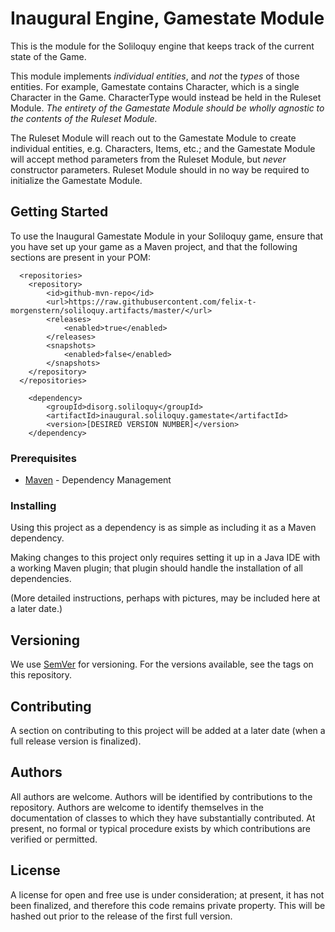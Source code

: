 # Inaugural Engine, Gamestate Module

This is the module for the Soliloquy engine that keeps track of the current state of the Game.

This module implements *individual entities*, and *not* the *types* of those entities. For example, Gamestate contains Character, which is a single Character in the Game. CharacterType would instead be held in the Ruleset Module. *The entirety of the Gamestate Module should be wholly agnostic to the contents of the Ruleset Module.*

The Ruleset Module will reach out to the Gamestate Module to create individual entities, e.g. Characters, Items, etc.; and the Gamestate Module will accept method parameters from the Ruleset Module, but *never* constructor parameters. Ruleset Module should in no way be required to initialize the Gamestate Module.

## Getting Started

To use the Inaugural Gamestate Module in your Soliloquy game, ensure that you have set up your game as a Maven project, and that the following sections are present in your POM:

```
  <repositories>
    <repository>
        <id>github-mvn-repo</id>
        <url>https://raw.githubusercontent.com/felix-t-morgenstern/soliloquy.artifacts/master/</url>
        <releases>
            <enabled>true</enabled>
        </releases>
        <snapshots>
            <enabled>false</enabled>
        </snapshots>
    </repository>
  </repositories>
```

```
    <dependency>
    	<groupId>disorg.soliloquy</groupId>
    	<artifactId>inaugural.soliloquy.gamestate</artifactId>
    	<version>[DESIRED VERSION NUMBER]</version>
    </dependency>
```

### Prerequisites

* [Maven](https://maven.apache.org/) - Dependency Management

### Installing

Using this project as a dependency is as simple as including it as a Maven dependency.

Making changes to this project only requires setting it up in a Java IDE with a working Maven plugin; that plugin should handle the installation of all dependencies.

(More detailed instructions, perhaps with pictures, may be included here at a later date.)

## Versioning

We use [SemVer](http://semver.org/) for versioning. For the versions available, see the tags on this repository.

## Contributing

A section on contributing to this project will be added at a later date (when a full release version is finalized).

## Authors

All authors are welcome. Authors will be identified by contributions to the repository. Authors are welcome to identify themselves in the documentation of classes to which they have substantially contributed. At present, no formal or typical procedure exists by which contributions are verified or permitted.

## License

A license for open and free use is under consideration; at present, it has not been finalized, and therefore this code remains private property. This will be hashed out prior to the release of the first full version.
